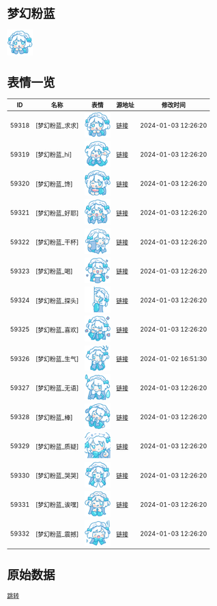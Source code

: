 # 梦幻粉蓝

<img src="./cover.png" height="60" alt="cover" />

# 表情一览

|ID|名称|表情|源地址|修改时间|
|----|----|----|----|----|
|59318|[梦幻粉蓝_求求]|<img src="./pic/059318_%5B梦幻粉蓝_求求%5D.png" height="60" alt="求求"/>|[链接](https://i0.hdslb.com/bfs/garb/743a9cf80ebc38b7a6af4051e4084a25be055d8c.png)|2024-01-03 12:26:20|
|59319|[梦幻粉蓝_hi]|<img src="./pic/059319_%5B梦幻粉蓝_hi%5D.png" height="60" alt="hi"/>|[链接](https://i0.hdslb.com/bfs/garb/23cb9a563f7f6d4436f85768ed5ee2b39baee692.png)|2024-01-03 12:26:20|
|59320|[梦幻粉蓝_馋]|<img src="./pic/059320_%5B梦幻粉蓝_馋%5D.png" height="60" alt="馋"/>|[链接](https://i0.hdslb.com/bfs/garb/feaa5a617a65636df4dad0d67db8f63e8bb17e0a.png)|2024-01-03 12:26:20|
|59321|[梦幻粉蓝_好耶]|<img src="./pic/059321_%5B梦幻粉蓝_好耶%5D.png" height="60" alt="好耶"/>|[链接](https://i0.hdslb.com/bfs/garb/d3fc43dea0e7846b2884d0a8ac0e8ec71f44c8cd.png)|2024-01-03 12:26:20|
|59322|[梦幻粉蓝_干杯]|<img src="./pic/059322_%5B梦幻粉蓝_干杯%5D.png" height="60" alt="干杯"/>|[链接](https://i0.hdslb.com/bfs/garb/0420a9433cfc1d763d36e529951206d78b429c52.png)|2024-01-03 12:26:20|
|59323|[梦幻粉蓝_喝]|<img src="./pic/059323_%5B梦幻粉蓝_喝%5D.png" height="60" alt="喝"/>|[链接](https://i0.hdslb.com/bfs/garb/28d67468dfcf800b38eb014a8e765f21d6ffec6e.png)|2024-01-03 12:26:20|
|59324|[梦幻粉蓝_探头]|<img src="./pic/059324_%5B梦幻粉蓝_探头%5D.png" height="60" alt="探头"/>|[链接](https://i0.hdslb.com/bfs/garb/d2c5a1ed2736d868f548730083d8c01fb562331f.png)|2024-01-03 12:26:20|
|59325|[梦幻粉蓝_喜欢]|<img src="./pic/059325_%5B梦幻粉蓝_喜欢%5D.png" height="60" alt="喜欢"/>|[链接](https://i0.hdslb.com/bfs/garb/b8af72059c2c2da99a4287e18a61b5d4715eccb0.png)|2024-01-03 12:26:20|
|59326|[梦幻粉蓝_生气]|<img src="./pic/059326_%5B梦幻粉蓝_生气%5D.png" height="60" alt="生气"/>|[链接](https://i0.hdslb.com/bfs/garb/abfaf52697fb0b2f86a3c1ae8a3ad798a9833240.png)|2024-01-02 16:51:30|
|59327|[梦幻粉蓝_无语]|<img src="./pic/059327_%5B梦幻粉蓝_无语%5D.png" height="60" alt="无语"/>|[链接](https://i0.hdslb.com/bfs/garb/ca304307cf01e489795f9563d1886f2c93778e2a.png)|2024-01-03 12:26:20|
|59328|[梦幻粉蓝_棒]|<img src="./pic/059328_%5B梦幻粉蓝_棒%5D.png" height="60" alt="棒"/>|[链接](https://i0.hdslb.com/bfs/garb/a865af3135ab9f7e4b65dc89802410c77f8bc50f.png)|2024-01-03 12:26:20|
|59329|[梦幻粉蓝_质疑]|<img src="./pic/059329_%5B梦幻粉蓝_质疑%5D.png" height="60" alt="质疑"/>|[链接](https://i0.hdslb.com/bfs/garb/367201fb9606cc35b9b5d993920d1f97a201729d.png)|2024-01-03 12:26:20|
|59330|[梦幻粉蓝_哭哭]|<img src="./pic/059330_%5B梦幻粉蓝_哭哭%5D.png" height="60" alt="哭哭"/>|[链接](https://i0.hdslb.com/bfs/garb/1bda43abc539fa7df064d6595228c64426b74987.png)|2024-01-03 12:26:20|
|59331|[梦幻粉蓝_诶嘿]|<img src="./pic/059331_%5B梦幻粉蓝_诶嘿%5D.png" height="60" alt="诶嘿"/>|[链接](https://i0.hdslb.com/bfs/garb/a9568b2317f00fa48f0a4eb95a630b33088ff4af.png)|2024-01-03 12:26:20|
|59332|[梦幻粉蓝_震撼]|<img src="./pic/059332_%5B梦幻粉蓝_震撼%5D.png" height="60" alt="震撼"/>|[链接](https://i0.hdslb.com/bfs/garb/55a80051159d2d530c9123f0f955d82a2b356004.png)|2024-01-03 12:26:20|

# 原始数据

[跳转](./raw.json)

